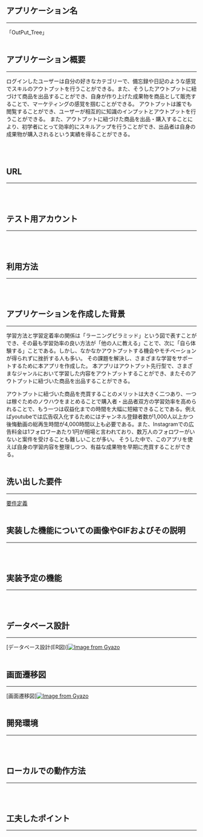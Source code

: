 ## アプリケーション名
***
「OutPut_Tree」
<br/>
<br/>


## アプリケーション概要
***
ログインしたユーザーは自分の好きなカテゴリーで、備忘録や日記のような感覚でスキルのアウトプットを行うことができる。また、そうしたアウトプットに紐づけて商品を出品することができ、自身が作り上げた成果物を商品として販売することで、マーケティングの感覚を掴むことができる。
アウトプットは誰でも閲覧することができ、ユーザーが相互的に知識のインプットとアウトプットを行うことができる。
また、アウトプットに紐づけた商品を出品・購入することにより、初学者にとって効率的にスキルアップを行うことができ、出品者は自身の成果物が購入されるという実績を得ることができる。

<br/>
<br/>


## URL
***
<br/>
<br/>


## テスト用アカウント
***
<br/>
<br/>


## 利用方法
***
<br/>
<br/>

## アプリケーションを作成した背景
***
学習方法と学習定着率の関係は「ラーニングピラミッド」という図で表すことができ、その最も学習効率の良い方法が「他の人に教える」ことで、次に「自ら体験する」ことである。しかし、なかなかアウトプットする機会やモチベーションが得られずに挫折する人も多い。
その課題を解決し、さまざまな学習をサポートするために本アプリを作成した。
本アプリはアウトプット先行型で、さまざまなジャンルにおいて学習した内容をアウトプットすることができ、またそのアウトプットに紐づいた商品を出品することができる。

アウトプットに紐づいた商品を売買することのメリットは大きく二つあり、一つは稼ぐためのノウハウをまとめることで購入者・出品者双方の学習効率を高められることで、もう一つは収益化までの時間を大幅に短縮できることである。例えばyoutubeでは広告収入化するためにはチャンネル登録者数が1,000人以上かつ後悔動画の総再生時間が4,000時間以上も必要である。また、Instagramでの広告料金は1フォロワーあたり1円が相場と言われており、数万人のフォロワーがいないと案件を受けることも難しいことが多い。
そうした中で、このアプリを使えば自身の学習内容を整理しつつ、有益な成果物を早期に売買することができる。
<br/>
<br/>


## 洗い出した要件
***
[要件定義](https://docs.google.com/spreadsheets/d/18anxnd7-4kMDHyPZSHQi9ynmWotP_liZFzbUcxDB2jU/edit#gid=1785908763)
<br/>
<br/>

## 実装した機能についての画像やGIFおよびその説明
***
<br/>
<br/>

## 実装予定の機能
***
<br/>
<br/>

## データベース設計
***
[データベース設計(ER図)][![Image from Gyazo](https://i.gyazo.com/19e7d5c7beddbdc2113006c8296c635a.png)](https://gyazo.com/19e7d5c7beddbdc2113006c8296c635a)
<br/>
<br/>

## 画面遷移図
***
[画面遷移図][![Image from Gyazo](https://i.gyazo.com/e61a65a808dfb3e20054e02cbcadc59e.png)](https://gyazo.com/e61a65a808dfb3e20054e02cbcadc59e)
<br/>
<br/>

## 開発環境
***
<br/>
<br/>

## ローカルでの動作方法
***
<br/>
<br/>


## 工夫したポイント
***
<br/>
<br/>


